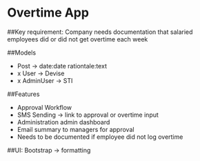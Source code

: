 # Overtime App

##Key requirement: Company needs documentation that salaried employees did or did not get overtime each week

##Models
- Post -> date:date rationtale:text
- x User -> Devise
- x AdminUser -> STI

##Features
- Approval Workflow
- SMS Sending -> link to approval or overtime input
- Administration admin dashboard
- Email summary to managers for approval
- Needs to be documented if employee did not log overtime

##UI:
 Bootstrap -> formatting
